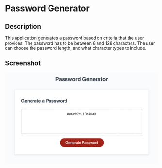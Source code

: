 # Password Generator

## Description
This application generates a password based on criteria that the user provides. The password has to be between 8 and 128 characters. The user can choose the password length, and what character types to include. 

## Screenshot
![Screenshot of password generator](./assets/Screenshot%202023-07-13%20at%204.11.25%20PM.png)
